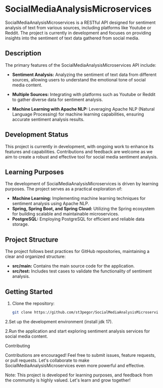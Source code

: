 # SocialMediaAnalysisMicroservices

SocialMediaAnalysisMicroservices is a RESTful API designed for sentiment analysis of text from various sources, including platforms like Youtube or Reddit. The project is currently in development and focuses on providing insights into the sentiment of text data gathered from social media.

## Description

The primary features of the SocialMediaAnalysisMicroservices API include:

- **Sentiment Analysis:** Analyzing the sentiment of text data from different sources, allowing users to understand the emotional tone of social media content.

- **Multiple Sources:** Integrating with platforms such as Youtube or Reddit to gather diverse data for sentiment analysis.

- **Machine Learning with Apache NLP:** Leveraging Apache NLP (Natural Language Processing) for machine learning capabilities, ensuring accurate sentiment analysis results.

## Development Status

This project is currently in development, with ongoing work to enhance its features and capabilities. Contributions and feedback are welcome as we aim to create a robust and effective tool for social media sentiment analysis.

## Learning Purposes

The development of SocialMediaAnalysisMicroservices is driven by learning purposes. The project serves as a practical exploration of:

- **Machine Learning:** Implementing machine learning techniques for sentiment analysis using Apache NLP.
- **Spring, Spring Boot, and Spring Cloud:** Utilizing the Spring ecosystem for building scalable and maintainable microservices.
- **PostgreSQL:** Employing PostgreSQL for efficient and reliable data storage.

## Project Structure

The project follows best practices for GitHub repositories, maintaining a clear and organized structure:

- **src/main:** Contains the main source code for the application.
- **src/test:** Includes test cases to validate the functionality of sentiment analysis.

## Getting Started

1. Clone the repository:

   ```bash
   git clone https://github.com/st3pegor/SocialMediaAnalysisMicroservices.git

2.Set up the development environment (install jdk 17).

2.Run the application and start exploring sentiment analysis services for social media content.

Contributing

Contributions are encouraged! Feel free to submit issues, feature requests, or pull requests. Let's collaborate to make SocialMediaAnalysisMicroservices even more powerful and effective.

Note: This project is developed for learning purposes, and feedback from the community is highly valued. Let's learn and grow together!
